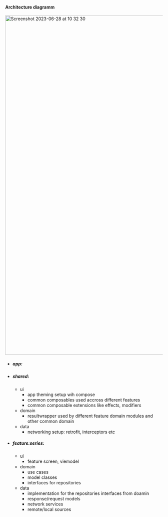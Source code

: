#### Architecture diagramm

<img width="1082" alt="Screenshot 2023-06-28 at 10 32 30" src="https://github.com/kacsogellert/Series/assets/8707773/bd80c2cb-07da-4ad3-8bfa-9e69aba5e42e">
 
- ##### app:
    
- ##### shared:
  -  ui
     - app theming setup wih compose
     - common composables used accross different features
     - common composable extensions like effects, modifiers
  -  domain
     - resultwrapper used by different feature domain modules and other common domain
  -  data
     - networking setup: retrofit, interceptors etc  

- ##### feature:series:
  - ui
     - feature screen, viemodel       
  - domain
     - use cases
     - model classes 
     - interfaces for repositories
  - data
     - implementation for the repositories interfaces from doamin
     - response/request models
     - network services
     - remote/local sources
       

  

